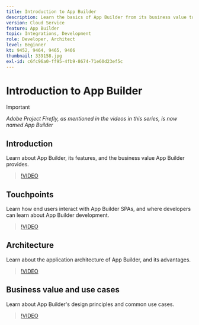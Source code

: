 ```yaml
---
title: Introduction to App Builder
description: Learn the basics of App Builder from its business value to its architecture.
version: Cloud Service
feature: App Builder
topic: Integrations, Development
role: Developer, Architect
level: Beginner
kt: 9452, 9464, 9465, 9466
thumbnail: 339158.jpg
exl-id: c6fc96a0-ff95-4fb9-8674-71e60d23ef5c
---
```

# Introduction to App Builder

>[!IMPORTANT]
>
> _Adobe Project Firefly, as mentioned in the videos in this series, is now named App Builder_

## Introduction

Learn about App Builder, its features, and the business value App Builder provides.

>[!VIDEO](https://video.tv.adobe.com/v/339158/?quality=12&learn=on)

## Touchpoints

Learn how end users interact with App Builder SPAs, and where developers can learn about App Builder development.

>[!VIDEO](https://video.tv.adobe.com/v/339159/?quality=12&learn=on)

## Architecture

Learn about the application architecture of App Builder, and its advantages.

>[!VIDEO](https://video.tv.adobe.com/v/339160/?quality=12&learn=on)

## Business value and use cases

Learn about App Builder's design principles and common use cases.

>[!VIDEO](https://video.tv.adobe.com/v/339161/?quality=12&learn=on)
